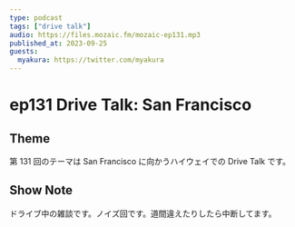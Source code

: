 ```yaml
---
type: podcast
tags: ["drive talk"]
audio: https://files.mozaic.fm/mozaic-ep131.mp3
published_at: 2023-09-25
guests:
  myakura: https://twitter.com/myakura
---
```


# ep131 Drive Talk: San Francisco

## Theme

第 131 回のテーマは San Francisco に向かうハイウェイでの Drive Talk です。

## Show Note

ドライブ中の雑談です。ノイズ回です。道間違えたりしたら中断してます。
